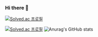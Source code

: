 ### Hi there 👋

[![Solved.ac
프로필](http://mazassumnida.wtf/api/mini/generate_badge?boj=qnekvptmxm74)](https://solved.ac/qnekvptmxm74)

[![Solved.ac
프로필](http://mazassumnida.wtf/api/generate_badge?boj=qnekvptmxm74)](https://solved.ac/qnekvptmxm74)
![Anurag's GitHub stats](https://github-readme-stats.vercel.app/api?username=hyeokzzi&show_icons=true&theme=radical) 

<!--
**hyeokzzi/hyeokzzi** is a ✨ _special_ ✨ repository because its `README.md` (this file) appears on your GitHub profile.

Here are some ideas to get you started:

- 🔭 I’m currently working on ...
- 🌱 I’m currently learning ...
- 👯 I’m looking to collaborate on ...
- 🤔 I’m looking for help with ...
- 💬 Ask me about ...
- 📫 How to reach me: ...
- 😄 Pronouns: ...
- ⚡ Fun fact: ...
-->

